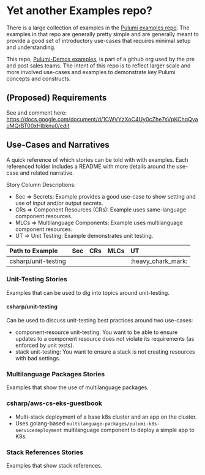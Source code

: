 # Yet another Examples repo?

There is a large collection of examples in the [Pulumi examples repo](https://github.com/pulumi/examples).
The examples in that repo are generally pretty simple and are generally meant to provide a good set of introductory use-cases that requires minimal setup and understanding.

This repo, [Pulumi-Demos examples](https://github.com/pulumi-demos/pulumi-deployments), is part of a github org used by the pre and post sales teams. The intent of this repo is to reflect larger scale and more involved use-cases and examples to demonstrate key Pulumi concepts and constructs.

## (Proposed) Requirements
See and comment here: https://docs.google.com/document/d/1CWVYzXoC4Uy0cZhe7sVpKChqQyauMQrBT00xHlbknu0/edit 

## Use-Cases and Narratives
A quick reference of which stories can be told with with examples.
Each referenced folder includes a README with more details around the use-case and related narrative.

Story Column Descriptions:
* Sec => Secrets: Example provides a good use-case to show setting and use of input and/or output secrets.
* CRs => Component Resources (CRs): Example uses same-language component resources.
* MLCs => Multilanguage Components: Example uses multilanguage component resources.
* UT => Unit Testing: Example demonstrates unit testing.

Path to Example         | Sec | CRs | MLCs | UT
:---------------------- |:--- |:--- |:---- |:---
csharp/unit-testing     |     |     |      | :heavy_chark_mark: 

### Unit-Testing Stories
Examples that can be used to dig into topics around unit-testing.
#### csharp/unit-testing
Can be used to discuss unit-testing best practices around two use-cases:
* component-resource unit-testing: You want to be able to ensure updates to a component resource does not violate its requirements (as enforced by unit tests).
* stack unit-testing: You want to ensure a stack is not creating resources with bad settings. 

### Multilanguage Packages Stories
Examples that show the use of multilanguage packages.
### csharp/aws-cs-eks-guestbook
* Multi-stack deployment of a base k8s cluster and an app on the cluster.
* Uses golang-based `multilanguage-packages/pulumi-k8s-servicedeployment` multilanguage component to deploy a simple app to K8s.

### Stack References Stories
Examples that show stack references.

